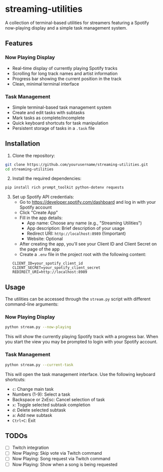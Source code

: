 # streaming-utilities

A collection of terminal-based utilities for streamers featuring a Spotify
now-playing display and a simple task management system.

## Features

### Now Playing Display

- Real-time display of currently playing Spotify tracks
- Scrolling for long track names and artist information
- Progress bar showing the current position in the track
- Clean, minimal terminal interface

### Task Management

- Simple terminal-based task management system
- Create and edit tasks with subtasks
- Mark tasks as complete/incomplete
- Quick keyboard shortcuts for task manipulation
- Persistent storage of tasks in a `.task` file

## Installation

1. Clone the repository:

```bash
git clone https://github.com/yourusername/streaming-utilities.git
cd streaming-utilities
```

2. Install the required dependencies:

```bash
pip install rich prompt_toolkit python-dotenv requests
```

3. Set up Spotify API credentials:
    - Go to https://developer.spotify.com/dashboard and log in with your Spotify
      account
    - Click "Create App"
    - Fill in the app details:
        - App name: Choose any name (e.g., "Streaming Utilities")
        - App description: Brief description of your usage
        - Redirect URI: `http://localhost:8989` (!important)
        - Website: Optional
    - After creating the app, you'll see your Client ID and Client Secret on the
      page of the app
    - Create a `.env` file in the project root with the following content:
   ```
   CLIENT_ID=your_spotify_client_id
   CLIENT_SECRET=your_spotify_client_secret
   REDIRECT_URI=http://localhost:8989
   ```

## Usage

The utilities can be accessed through the `stream.py` script with different
command-line arguments:

### Now Playing Display

```bash
python stream.py --now-playing
```

This will show the currently playing Spotify track with a progress bar.
When you start the view you may be prompted to login with your Spotify account.

### Task Management

```bash
python stream.py --current-task
```

This will open the task management interface. Use the following keyboard
shortcuts:

- `c`: Change main task
- Numbers (1-9): Select a task
- Backspace or 2xEsc: Cancel selection of task
- `x`: Toggle selected subtask completion
- `d`: Delete selected subtask
- `a`: Add new subtask
- `Ctrl+C`: Exit

## TODOs

- [ ] Twitch integration
- [ ] Now Playing: Skip vote via Twitch command
- [ ] Now Playing: Song request via Twitch command
- [ ] Now Playing: Show when a song is being requested

